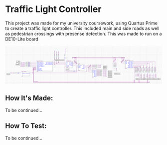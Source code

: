 # Traffic Light Controller
This project was made for my university coursework, using Quartus Prime to create a traffic light controller. This included main and side roads as well as pedestrian crossings with presense detection. This was made to run on a DE10-Lite board

![Cover Image](Traffic-Lights-Quartus.png)

## How It's Made:

To be continued...

## How To Test:

To be continued...
